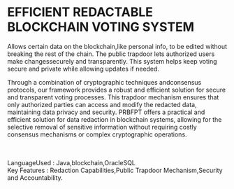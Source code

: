 # EFFICIENT REDACTABLE BLOCKCHAIN VOTING SYSTEM

Allows certain data on the blockchain,like personal info, to be edited without breaking the rest of the chain. The public trapdoor lets authorized users make changessecurely and transparently. This system helps keep voting secure and private while allowing updates if needed.
<br>

Through a combination of cryptographic techniques andconsensus protocols, our framework provides a robust and efficient solution for secure and transparent voting processes. This trapdoor mechanism ensures that only authorized parties can access and modify the redacted data, maintaining data privacy and security. PRBFPT offers a practical and efficient solution for data redaction in blockchain systems, allowing for the selective removal of sensitive information without requiring costly consensus mechanisms or complex cryptographic operations.

<br><br>
       LanguageUsed : Java,blockchain,OracleSQL <br>
       Key Features  : Redaction Capabilities,Public Trapdoor Mechanism,Security and Accountability. 
